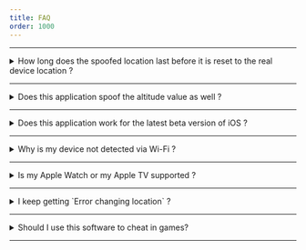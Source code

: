 ```yaml
---
title: FAQ
order: 1000
---
```


---

<details>
	<summary>How long does the spoofed location last before it is reset to the real device location ?</summary>
	<span markdown="1">The spoofed location will last forever unless you manually reset it. See ['Stop location spoofing'](../order-1-get-started/topic-3-spoof-location.html) for more details. Rebooting your iOS device or toggling location service on and off will also reset your spoofed location.</span>
</details>

---

<details>
	<summary>Does this application spoof the altitude value as well ?</summary>
	<span markdown="1">No the altitude value will not be changed. *Xcode* as well as *libimobiledevice* use the *com.apple.dt.simulatelocation* service provided by the uploaded DeveloperDiskImage. This service does not allow changing the altitude. If you want to change your altitude value you have to jailbreak your device.</span>
</details>

---

<details>
	<summary>Does this application work for the latest beta version of iOS ?</summary>
	<span markdown="1">It might, but it is not officially supported. If you try to use it and a DeveloperDiskImage is downloaded, it might happen, that the DeveloperDiskImage is outdated by the time the next beta is released. This will lead to errors when uploading the DeveloperDiskImage or when trying to spoof the location. In this case you have to manually redownload the lastest DeveloperDiskImage. See ['Refresh DeveloperDiskImage files'](../order-3-preferences/topic-1-developerdiskimage.html) for more details.</span>
</details>

---

<details>
	<summary>Why is my device not detected via Wi-Fi ?</summary>
	<span markdown="1">Most likely your device is not setup correctly. See ['Detect devices in your network'](../order-3-preferences/topic-2-network.html) for more details.</span>
</details>

---

<details>
	<summary>Is my Apple Watch or my Apple TV supported ?</summary>
	<span markdown="1">All Apple TVs after the Apple TV third generation should work. All Apple Watches should work as well. The only problem is, that *LocationSimulator* does not provide download links for the DeveloperDiskImage for these platforms. If you manually add a DeveloperDiskImage for your iOS version and platform everything should work as expected. See ['Add DeveloperDiskImage files'](../order-3-preferences/topic-1-developerdiskimage.html) for more details. </span>
</details>

---

<details>
	<summary>I keep getting `Error changing location` ?</summary>
	<span markdown="1">If you are using iOS 16.0 or later make sure that you activated [Developer Mode](https://developer.apple.com/documentation/xcode/enabling-developer-mode-on-a-device). If this does not fix your problem, you most likely used the wrong *DeveloperDiskImage* or it got somehow corrupted. Note, that each time you change the *DeveloperDiskImage* in LocationSimulator you must reboot your iOS device. Otherwise the new *DeveloperDiskImage* ist not used. You can try the following solutions to fix corrupted *DeveloperDiskImages*.    
    
**A. First solution:**    
1. Turn off your iOS device completely (slide to power off)    
2. Open LocationSimulator    
3. Open `Preferences…` &rarr; `DiskImages` &rarr; `iPhoneOS`    
4. If your iOS version appears in the list, select the entry and click the `⟳` button, if not skip to 6    
5. A new download should now be initiated     
6. Turn on your iOS device    
7. Try to use LocationSimulator    
    
**B. Second solution:**    
1. Turn off your iOS device completely (slide to power off)    
2. Install the latest version of `Xcode.app` or `Xcode-beta.app`    
3. Open ```/Applications/Xcode.app/Contents/Developer/Platforms/iPhoneOS.platform/DeviceSupport/YOUR_IOS_VERSION/``` in Finder    
4. Open LocationSimulator    
5. Open `Preferences…` &rarr; `DiskImages` &rarr; `iPhoneOS`    
6. Click the `+` button and add the files you opened in finder. For `version` enter your iOS version, e.g. 16.0    
7. A a new entry with your iOS version appears in the list    
8. Turn on your iOS device    
9. Try to use LocationSimulator    
</span>
</details>

---


<details>
	<summary>Should I use this software to cheat in games?</summary>
	<span markdown="1">
You really shouldn't. Even if you don't care about the morals of cheating, this method is not safe for this use case ! 

Since iOS 15 there is a direct API to detect if the location is simulated:

``` Swift
/*
 * isSimulatedBySoftware
 *
 * Discussion:
 *  Set to YES if this location was detected as being generated by a software simulator, such as Xcode
 */
open var isSimulatedBySoftware: Bool { get }
```

For earlier versions of iOS a fake location can be detected by the `CLLocation` property `speed`, which always returns -1 if the location is simulated or the `altitude` of 0. 

**Can you circumvent these limitations?**

No I can't. This is a hard limitation by the API. If you want to fake the location without leaving any trace, you need to jailbreak your device. There is no other way.

**Can any other PC software simulate the location without leaving a trace?**

As said bevor the answer is no. There is no API to change the location of an iOS device from a Mac or PC without the limitations mentioned above. 
</span>
</details>

---